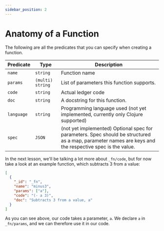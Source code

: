 ```yaml
---
sidebar_position: 2
---
```


# Anatomy of a Function

The following are all the predicates that you can specify when creating a function.

| Predicate  | Type             | Description                                                                                                                                            |
| ---------- | ---------------- | ------------------------------------------------------------------------------------------------------------------------------------------------------ |
| `name`     | `string`         | Function name                                                                                                                                          |
| `params`   | `(multi) string` | List of parameters this function supports.                                                                                                             |
| `code`     | `string`         | Actual ledger code                                                                                                                                     |
| `doc`      | `string`         | A docstring for this function.                                                                                                                         |
| `language` | `string`         | Programming language used (not yet implemented, currently only Clojure supported)                                                                      |
| `spec`     | `JSON`           | (not yet implemented) Optional spec for parameters. Spec should be structured as a map, parameter names are keys and the respective spec is the value. |

In the next lesson, we'll be talking a lot more about `_fn/code`, but for now take a look at an example function, which subtracts 3 from a value:

```json
[
  {
    "_id": "_fn",
    "name": "minus3",
    "params": ["a"],
    "code": "(- a 3)",
    "doc": "Subtracts 3 from a value, a"
  }
]
```

As you can see above, our code takes a parameter, `a`. We declare `a` in `_fn/params`, and we can therefore use it in our code.
